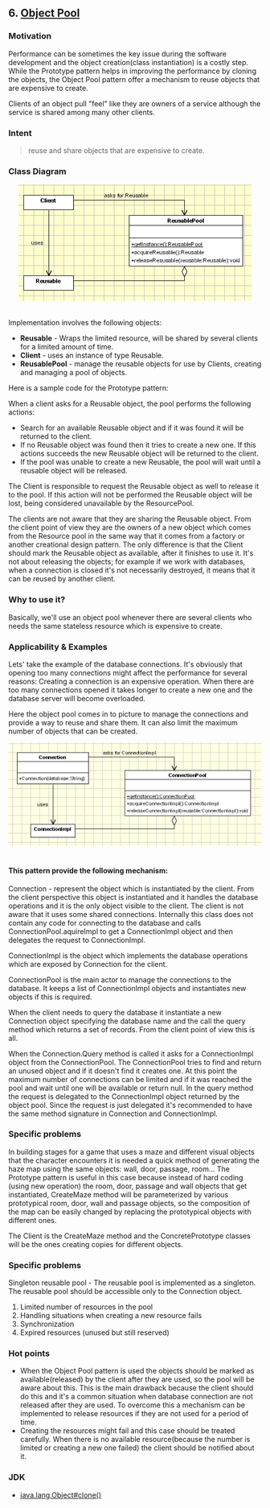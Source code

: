 ## 6. [Object Pool](https://www.oodesign.com/object-pool-pattern.html)

### Motivation

Performance can be sometimes the key issue during the software development and the object creation(class instantiation) is a costly step. While the Prototype pattern helps in improving the performance by cloning the objects, the Object Pool pattern offer a mechanism to reuse objects that are expensive to create. 

Clients of an object pull "feel" like they are owners of a service although the service is shared among many other clients.

### Intent

> reuse and share objects that are expensive to create.

### Class Diagram

<div align="center"> <img src="../assets/objectpool_implementation.gif"/> </div><br>


Implementation involves the following objects:
- **Reusable** - Wraps the limited resource, will be shared by several clients for a limited amount of time.
- **Client** - uses an instance of type Reusable.
- **ReusablePool** - manage the reusable objects for use by Clients, creating and managing a pool of objects.

Here is a sample code for the Prototype pattern:

When a client asks for a Reusable object, the pool performs the following actions:
- Search for an available Reusable object and if it was found it will be returned to the client.
- If no Reusable object was found then it tries to create a new one. If this actions succeeds the new Reusable object will be returned to the client.
- If the pool was unable to create a new Reusable, the pool will wait until a reusable object will be released.

The Client is responsible to request the Reusable object as well to release it to the pool. If this action will not be performed the Reusable object will be lost, being considered unavailable by the ResourcePool.

The clients are not aware that they are sharing the Reusable object. From the client point of view they are the owners of a new object which comes from the Resource pool in the same way that it comes from a factory or another creational design pattern. The only difference is that the Client should mark the Reusable object as available, after it finishes to use it. It's not about releasing the objects; for example if we work with databases, when a connection is closed it's not necessarily destroyed, it means that it can be reused by another client.

### Why to use it?

Basically, we'll use an object pool whenever there are several clients who needs the same stateless resource which is expensive to create.

### Applicability & Examples

Lets' take the example of the database connections. It's obviously that opening too many connections might affect the performance for several reasons:
Creating a connection is an expensive operation.
When there are too many connections opened it takes longer to create a new one and the database server will become overloaded.

Here the object pool comes in to picture to manage the connections and provide a way to reuse and share them. It can also limit the maximum number of objects that can be created.


<div align="center"> <img src="../assets/objectpool_example_database_connection.gif"/> </div><br>

#### This pattern provide the following mechanism:

Connection - represent the object which is instantiated by the client. From the client perspective this object is instantiated and it handles the database operations and it is the only object visible to the client. The client is not aware that it uses some shared connections. Internally this class does not contain any code for connecting to the database and calls ConnectionPool.aquireImpl to get a ConnectionImpl object and then delegates the request to ConnectionImpl.

ConnectionImpl is the object which implements the database operations which are exposed by Connection for the client.

ConnectionPool is the main actor to manage the connections to the database. It keeps a list of ConnectionImpl objects and instantiates new objects if this is required.

When the client needs to query the database it instantiate a new Connection object specifying the database name and the call the query method which returns a set of records. From the client point of view this is all.

When the Connection.Query method is called it asks for a ConnectionImpl object from the ConnectionPool. The ConnectionPool tries to find and return an unused object and if it doesn't find it creates one. At this point the maximum number of connections can be limited and if it was reached the pool and wait until one will be available or return null. In the query method the request is delegated to the ConnectionImpl object returned by the object pool. Since the request is just delegated it's recommended to have the same method signature in Connection and ConnectionImpl.

### Specific problems

In building stages for a game that uses a maze and different visual objects that the character encounters it is needed a quick method of generating the haze map using the same objects: wall, door, passage, room... The Prototype pattern is useful in this case because instead of hard coding (using new operation) the room, door, passage and wall objects that get instantiated, CreateMaze method will be parameterized by various prototypical room, door, wall and passage objects, so the composition of the map can be easily changed by replacing the prototypical objects with different ones.

The Client is the CreateMaze method and the ConcretePrototype classes will be the ones creating copies for different objects.


### Specific problems 

Singleton reusable pool - The reusable pool is implemented as a singleton. The reusable pool should be accessible only to the Connection object.

1. Limited number of resources in the pool
2. Handling situations when creating a new resource fails
3. Synchronization
4. Expired resources (unused but still reserved)


### Hot points

- When the Object Pool pattern is used the objects should be marked as available(released) by the client after they are used, so the pool will be aware about this. This is the main drawback because the client should do this and it's a common situation when database connection are not released after they are used. To overcome this a mechanism can be implemented to release resources if they are not used for a period of time.
- Creating the resources might fail and this case should be treated carefully. When there is no available resource(because the number is limited or creating a new one failed) the client should be notified about it.

### JDK

- [java.lang.Object#clone()](http://docs.oracle.com/javase/8/docs/api/java/lang/Object.html#clone%28%29)
